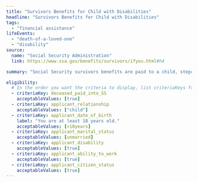 ```yaml
---
title: "Survivors Benefits for Child with Disabilities"
headline: "Survivors Benefits for Child with Disabilities"
tags:
  - "financial assistance"
lifeEvents:
  - "death-of-a-loved-one"
  - "disability"
source:
  name: "Social Security Administration"
  link: https://www.ssa.gov/benefits/survivors/ifyou.html#h4

summary: "Social Security survivors benefits are paid to a child, stepchild, grandchild, or adopted child of eligible workers."

eligibility:
  # In the order you want the criteria to display, list criteriaKeys from the csv here, each followed by a comma-separated list of which values indicate eligibility for that criteria. Wrap individual values in quotes if they have inner commas.
  - criteriaKey: deceased_paid_into_SS
    acceptableValues: [true]
  - criteriaKey: applicant_relationship
    acceptableValues: ["child"]
  - criteriaKey: applicant_date_of_birth
    label: "You are at least 18 years old."
    acceptableValues: [>18years]
  - criteriaKey: applicant_marital_status
    acceptableValues: [unmarried]
  - criteriaKey: applicant_disability
    acceptableValues: [true]
  - criteriaKey: applicant_ability_to_work
    acceptableValues: [true]
  - criteriaKey: applicant_citizen_status
    acceptableValues: [true]
---
```


